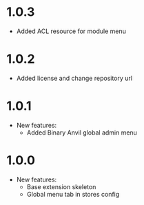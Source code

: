 1.0.3
=============
* Added ACL resource for module menu

1.0.2
=============
* Added license and change repository url

1.0.1
=============
* New features:
    * Added Binary Anvil global admin menu

1.0.0
=============
* New features:
    * Base extension skeleton
    * Global menu tab in stores config
